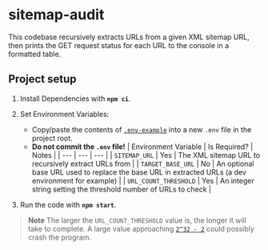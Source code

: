 # sitemap-audit

This codebase recursively extracts URLs from a given XML sitemap URL, then prints the GET request status for each URL to the console in a formatted table.

## Project setup

1. Install Dependencies with **`npm ci`**.

2. Set Environment Variables:
    - Copy/paste the contents of [`.env-example`](./.env-example './.env-example') into a new `.env` file in the project root.
    - **Do not commit the `.env` file!**
        | Environment Variable | Is Required? | Notes |
        | --- | --- | --- |
        | `SITEMAP_URL` | Yes | The XML sitemap URL to recursively extract URLs from |
        | `TARGET_BASE_URL` | No | An optional base URL used to replace the base URL in extracted URLs (a dev environment for example) |
        | `URL_COUNT_THRESHOLD` | Yes | An integer string setting the threshold number of URLs to check |

3. Run the code with **`npm start`**.

> **Note**
> The larger the `URL_COUNT_THRESHOLD` value is, the longer it will take to complete. A large value approaching [`2^32 - 2`](https://github.com/iancampbellstuff/sitemap-audit/blob/main/src/utils/envUtils.ts#L15 "https://github.com/iancampbellstuff/sitemap-audit/blob/main/src/utils/envUtils.ts#L15") could possibly crash the program.
